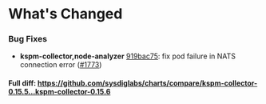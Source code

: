 # What's Changed

### Bug Fixes
- **kspm-collector,node-analyzer** [919bac75](https://github.com/sysdiglabs/charts/commit/919bac7579929a11ca2f19fd39d9600271c345fe): fix pod failure in NATS connection error ([#1773](https://github.com/sysdiglabs/charts/issues/1773))
#### Full diff: https://github.com/sysdiglabs/charts/compare/kspm-collector-0.15.5...kspm-collector-0.15.6

